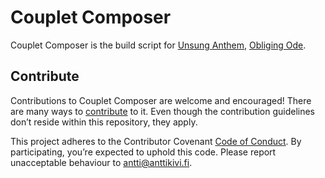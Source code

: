 # Couplet Composer

Couplet Composer is the build script for [Unsung Anthem](https://github.com/anttikivi/unsung-anthem), [Obliging Ode](https://github.com/anttikivi/unsung-anthem).

## Contribute

Contributions to Couplet Composer are welcome and encouraged! There are many ways to [contribute](https://github.com/anttikivi/unsung-anthem/blob/develop/CONTRIBUTING.md) to it. Even though the contribution guidelines don’t reside within this repository, they apply.

This project adheres to the Contributor Covenant [Code of Conduct](https://github.com/anttikivi/unsung-anthem/blob/develop/CODE_OF_CONDUCT.md). By participating, you’re expected to uphold this code. Please report unacceptable behaviour to antti@anttikivi.fi.
